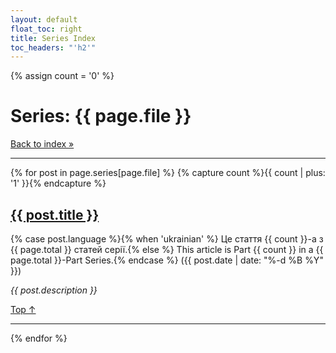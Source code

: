 ```yaml
---
layout: default
float_toc: right
title: Series Index
toc_headers: "'h2'"
---
```

{% assign count = '0' %}
<h1>Series: {{ page.file }}</h1>
<a class="subtitle" href="/series/">Back to index &raquo;</a>
<hr>

{% for post in page.series[page.file] %}
{% capture count %}{{ count | plus: '1' }}{% endcapture %}

<h2><a href="{{ post.url }}">{{ post.title }}</a></h2>

<p class="subtitle">{% case post.language %}{% when 'ukrainian'  %} Це стаття {{ count }}-а з {{ page.total }} статей серії.{% else %} This article is Part {{ count }} in a {{ page.total }}-Part Series.{% endcase %} ({{ post.date | date: "%-d %B %Y" }})</p>

<p><em>{{ post.description }} </em></p>

<a href="">Top &uarr;</a>
<hr class="thin">

{% endfor %}
